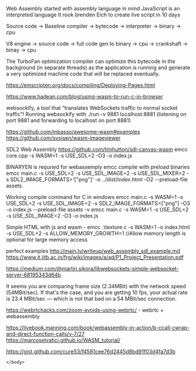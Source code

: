 Web Assembly started with assembly language in mind
JavaScript is an interpreted language
It rook brenden Eich to create live script in 10 days

Source code -> Baseline compiler -> bytecode -> interpreter -> binary -> cpu

V8 engine -> source code -> full code gen to binary -> cpu
                         -> crankshaft -> binay -> cpu
						 
The TurboFan optimization compiler can optimize this bytecode in the background (in separate threads) as the application is running and generate a very optimized machine code that will be replaced eventually.

https://emscripten.org/docs/compiling/Deploying-Pages.html

https://www.hadean.com/blog/using-wasm-to-run-c-in-browser

websockify, a tool that “translates WebSockets traffic to normal socket traffic”!
Running websockify with ./run -v 9881 localhost:8881 (listening on port 9881 and forwarding to localhost on port 8881) 

https://github.com/mbasso/awesome-wasm#examples
https://github.com/svoisen/wasm-imageviewer

SDL2 Web Assembly
https://github.com/timhutton/sdl-canvas-wasm
emcc core.cpp -s WASM=1 -s USE_SDL=2 -O3 -o index.js

BINARYEN is requried for webassemply
emcc compile with preload binaries
emcc main.c -s USE_SDL=2 -s USE_SDL_IMAGE=2 -s USE_SDL_MIXER=2 -s SDL2_IMAGE_FORMATS='["png"]' -o ../dist/index.html -O2 --preload-file assets

Working compile command for C in windows
emcc main.c -s WASM=1 -s USE_SDL=2 -s USE_SDL_IMAGE=2 -s SDL2_IMAGE_FORMATS=["png"] -O3 -o index.js --preload-file assets -v
emcc main.c -s WASM=1 -s USE_SDL=2 -s USE_SDL_IMAGE=2 -O3 -o index.js 

Simple HTML with js and wasm - emcc .\texture.c -s WASM=1 -o index.html -s USE_SDL=2  -s ALLOW_MEMORY_GROWTH=1 //Allow memory length is optional for large memory access

perfect examples
http://main.lv/writeup/web_assembly_sdl_example.md
https://www.it.iitb.ac.in/frg/wiki/images/a/ad/P1_Project_Presentation.pdf

https://medium.com/@martin.sikora/libwebsockets-simple-websocket-server-68195343d64b

It seems you are comparing frame size (2.34MBit) with the network speed (54MBit/sec). If that's the case, and you are getting 10 fps, your actual rate is 23.4 MBit/sec –– which is not that bad on a 54 MBit/sec connection.

https://webrtchacks.com/zoom-avoids-using-webrtc/ - webrtc + webassembly

https://livebook.manning.com/book/webassembly-in-action/b-ccall-cwrap-and-direct-function-calls/v-7/27
https://marcoselvatici.github.io/WASM_tutorial/

https://gist.github.com/cure53/f4581cee76d2445d8bd91f03d4fa7d3b

<html>
    <head>
        <meta charset="utf-8">
        <meta http-equiv="Content-Type" content="text/html; charset=utf-8">
    </head>
    <body>
        <script type='text/javascript'>
          var Module = {};
          fetch('index.wasm')
            .then(response =>
              response.arrayBuffer()
            ).then(buffer => {
              Module.canvas = document.getElementById("canvas");
              Module.wasmBinary = buffer;
              var script = document.createElement('script');
              script.src = "index.js";
              script.onload = function() {
                console.log("Emscripten boilerplate loaded.")
              }
              document.body.appendChild(script);
            });
        </script>
        <canvas id="canvas"></canvas>

    </body>
</html>
